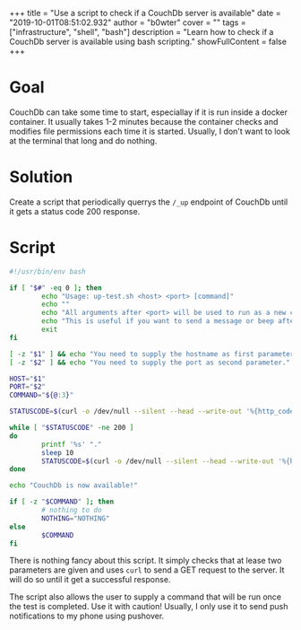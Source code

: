 +++
title = "Use a script to check if a CouchDb server is available"
date = "2019-10-01T08:51:02.932"
author = "b0wter"
cover = ""
tags = ["infrastructure", "shell", "bash"]
description = "Learn how to check if a CouchDb server is available using bash scripting."
showFullContent = false
+++

# Goal
CouchDb can take some time to start, especiallay if it is run inside a docker container. It usually takes 1-2 minutes because the container checks and modifies file permissions each time it is started. Usually, I don't want to look at the terminal that long and do nothing. 

# Solution
Create a script that periodically querrys the `/_up` endpoint of CouchDb until it gets a status code 200 response.

# Script
```bash
#!/usr/bin/env bash

if [ "$#" -eq 0 ]; then
        echo "Usage: up-test.sh <host> <port> [command]"
        echo ""
        echo "All arguments after <port> will be used to run as a new comand."
        echo "This is useful if you want to send a message or beep after the database is available."
        exit
fi

[ -z "$1" ] && echo "You need to supply the hostname as first parameter." && exit 1
[ -z "$2" ] && echo "You need to supply the port as second parameter." && exit 1

HOST="$1"
PORT="$2"
COMMAND="${@:3}"

STATUSCODE=$(curl -o /dev/null --silent --head --write-out '%{http_code}\n' http://$HOST:$PORT/_up)

while [ "$STATUSCODE" -ne 200 ]
do
        printf '%s' "." 
        sleep 10
        STATUSCODE=$(curl -o /dev/null --silent --head --write-out '%{http_code}\n' http://localhost:5984/_up)
done

echo "CouchDb is now available!"

if [ -z "$COMMAND" ]; then
        # nothing to do
        NOTHING="NOTHING"
else
        $COMMAND
fi
```
There is nothing fancy about this script. It simply checks that at lease two parameters are given and uses `curl` to send a GET request to the server. It will do so until it get a successful response.

The script also allows the user to supply a command that will be run once the test is completed. Use it with caution! Usually, I only use it to send push notifications to my phone using pushover.

